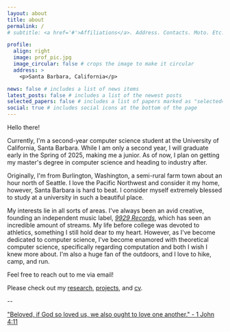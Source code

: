 ```yaml
---
layout: about
title: about
permalink: /
# subtitle: <a href='#'>Affiliations</a>. Address. Contacts. Moto. Etc.

profile:
  align: right
  image: prof_pic.jpg
  image_circular: false # crops the image to make it circular
  address: >
    <p>Santa Barbara, California</p>

news: false # includes a list of news items
latest_posts: false # includes a list of the newest posts
selected_papers: false # includes a list of papers marked as "selected={true}"
social: true # includes social icons at the bottom of the page
---
```


Hello there!

Currently, I'm a second-year computer science student at the University of California, Santa Barbara. While I am only a second year, I will graduate early in the Spring of 2025, making me a junior. As of now, I plan on getting my master's degree in computer science and heading to industry after.

Originally, I'm from Burlington, Washington, a semi-rural farm town about an hour north of Seattle. I love the Pacific Northwest and consider it my home, however, Santa Barbara is hard to beat. I consider myself extremely blessed to study at a university in such a beautiful place.

My interests lie in all sorts of areas. I've always been an avid creative, founding an independent music label, [_9929 Records_](/projects/1_project), which has seen an incredible amount of streams. My life before college was devoted to athletics, something I still hold dear to my heart. However, as I've become dedicated to computer science, I've become enamored with theoretical computer science, specifically regarding computation and both I wish I knew more about. I'm also a huge fan of the outdoors, and I love to hike, camp, and run.

Feel free to reach out to me via email!

Please check out my [research](/research), [projects](/projects), and [cv](/cv).

--

["Beloved, if God so loved us, we also ought to love one another." - 1 John 4:11](https://www.bible.com/bible/59/1jn.4.11)

<!-- I am currently working on a few projects, which you can find on my [projects page](/projects). I am also working on a few papers, which you can find on my [papers page](/papers). I am also working on a few other things, which you can find on my [other page](/other). -->
